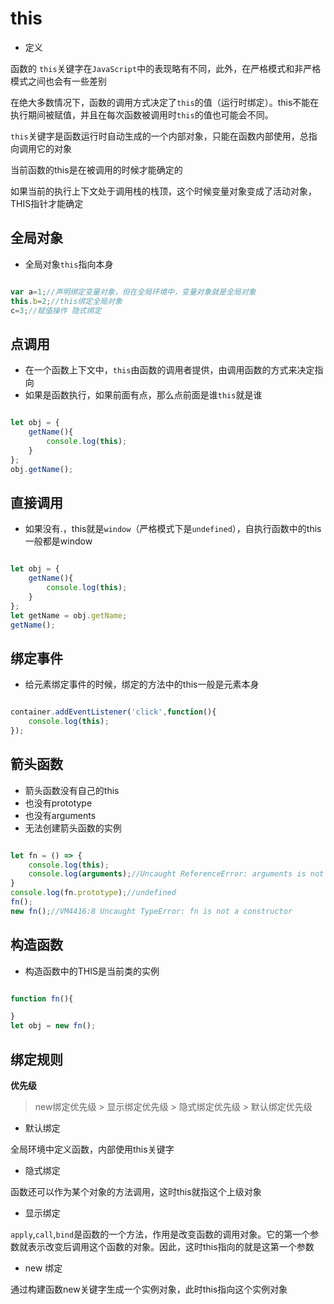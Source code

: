 # this

- 定义

函数的 `this`关键字在`JavaScript`中的表现略有不同，此外，在严格模式和非严格模式之间也会有一些差别

在绝大多数情况下，函数的调用方式决定了`this`的值（运行时绑定）。this不能在执行期间被赋值，并且在每次函数被调用时`this`的值也可能会不同。

`this`关键字是函数运行时自动生成的一个内部对象，只能在函数内部使用，总指向调用它的对象

当前函数的this是在被调用的时候才能确定的

如果当前的执行上下文处于调用栈的栈顶，这个时候变量对象变成了活动对象，THIS指针才能确定

## 全局对象

- 全局对象`this`指向本身

```js

var a=1;//声明绑定变量对象，但在全局环境中，变量对象就是全局对象
this.b=2;//this绑定全局对象
c=3;//赋值操作 隐式绑定

```

## 点调用

- 在一个函数上下文中，`this`由函数的调用者提供，由调用函数的方式来决定指向
- 如果是函数执行，如果前面有点，那么点前面是谁`this`就是谁

```js

let obj = {
    getName(){
        console.log(this);
    }
};
obj.getName();

```

## 直接调用

- 如果没有.，this就是`window`（严格模式下是`undefined`），自执行函数中的this一般都是window

```js

let obj = {
    getName(){
        console.log(this);
    }
};
let getName = obj.getName;
getName();

```

## 绑定事件

- 给元素绑定事件的时候，绑定的方法中的this一般是元素本身

```js

container.addEventListener('click',function(){
    console.log(this);
});

```

## 箭头函数

- 箭头函数没有自己的this
- 也没有prototype
- 也没有arguments
- 无法创建箭头函数的实例

```js

let fn = () => {
    console.log(this);
    console.log(arguments);//Uncaught ReferenceError: arguments is not defined
}
console.log(fn.prototype);//undefined
fn();
new fn();//VM4416:8 Uncaught TypeError: fn is not a constructor

```

## 构造函数

- 构造函数中的THIS是当前类的实例

```js

function fn(){

}
let obj = new fn();

```

## 绑定规则

**优先级**

> new绑定优先级 > 显示绑定优先级 > 隐式绑定优先级 > 默认绑定优先级

- 默认绑定
  
全局环境中定义函数，内部使用this关键字

- 隐式绑定

函数还可以作为某个对象的方法调用，这时this就指这个上级对象

- 显示绑定

`apply`,`call`,`bind`是函数的一个方法，作用是改变函数的调用对象。它的第一个参数就表示改变后调用这个函数的对象。因此，这时this指向的就是这第一个参数

- new 绑定

通过构建函数new关键字生成一个实例对象，此时this指向这个实例对象


